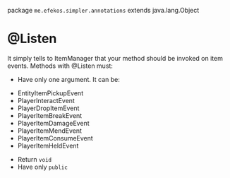 package `me.efekos.simpler.annotations`
extends java.lang.Object

# @Listen

It simply tells to ItemManager that your method should be invoked on item events. Methods with @Listen must:

* Have only one argument. It can be:
 - EntityItemPickupEvent
 - PlayerInteractEvent
 - PlayerDropItemEvent
 - PlayerItemBreakEvent
 - PlayerItemDamageEvent
 - PlayerItemMendEvent
 - PlayerItemConsumeEvent
 - PlayerItemHeldEvent
* Return `void`
* Have only `public`